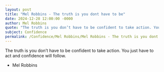 ```yaml
---
layout: post
title: "Mel Robbins - The truth is you dont have to be"
date: 2024-12-28 12:00:00 -0000
author: Mel Robbins
quote: "The truth is you don’t have to be confident to take action. You just have to act and confidence will follow."
subject: Confidence
permalink: /Confidence/Mel Robbins/Mel Robbins - The truth is you dont have to be
---
```


The truth is you don’t have to be confident to take action. You just have to act and confidence will follow.

- Mel Robbins

